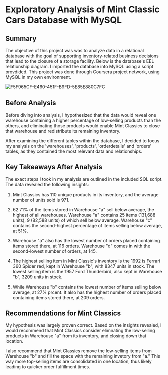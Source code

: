 # Exploratory Analysis of Mint Classic Cars Database with MySQL 

## Summary

The objective of this project was was to analyze data in a relational database with the goal of supporting inventory-related business decisions that lead to the closure of a storage facility. Below is the database's EEL relationship diagram. I imported the database into MySQL using a script provdided. This project was done through Coursera project network, using MySQL in my own environment. 

![F5F965CF-E460-451F-B9FD-5E85E880C7FC](https://github.com/mmcotton/mint-classics-sql/assets/148889213/bda5a259-8db8-48b6-a8d9-fa3c0ee852b3)

## Before Analysis 

Before diving into analysis, I hypothesized that the data would reveal one warehouse containing a higher percentage of low-selling products than the others, and eliminating those products would enable Mint Classics to close that warehouse and redistribute its remaining inventory. 

After examining the different tables within the database, I decided to focus my analysis on the 'warehouses', 'products', 'orderdetails' and 'orders' tables, as they contained the most relevant data and relationships. 

## Key Takeaways After Analysis 

The exact steps I took in my analysis are outlined in the included SQL script. The data revealed the following insights: 

  1. Mint Classics has 110 unique products in its inventory, and the average number of units sold is 971.

  2. 62.71% of the items stored in Warehouse "a" sell below average, the highest of all warehouses. Warehouse "a" contains 25 items (131,688 units), 9 (82,588 units) of which sell below average. Warehouse "c" contains the second-highest percentage of items selling below average, at 51%. 

  3. Warehouse "a" also has the lowest number of orders placed containing items stored there, at 116 orders. Warehouse "d" comes in with the second-lowest number of orders, at 145.

  4. The highest selling item in Mint Classic's inventory is the 1992 is Ferrari 360 Spider red, kept in Warehouse "b", with 8347 units in stock. The lowest selling item is  the 1957 Ford Thunderbird, also kept in Warehouse "b", 3209 units in stock.

  5. While Warehouse "b"  contains the lowest number of items selling below average, at 27% prcent. It also has the highest number of orders placed containing items stored there, at 209 orders. 

## Recommendations for Mint Classics

My hypothesis was largely proven correct. Based on the insights revealed, I would recommend that Mint Classics consider elimnating the low-selling products in Warehouse "a" from its inventory, and closing down that location. 

I also recommend that Mint Classics remove the low-selling items from Warehouse "b" and fill the space with the remaining invetory from "a." This way more top-selling items are consolidated in one location, thus likely leading to quicker order fulfillment times. 

    
      
     





